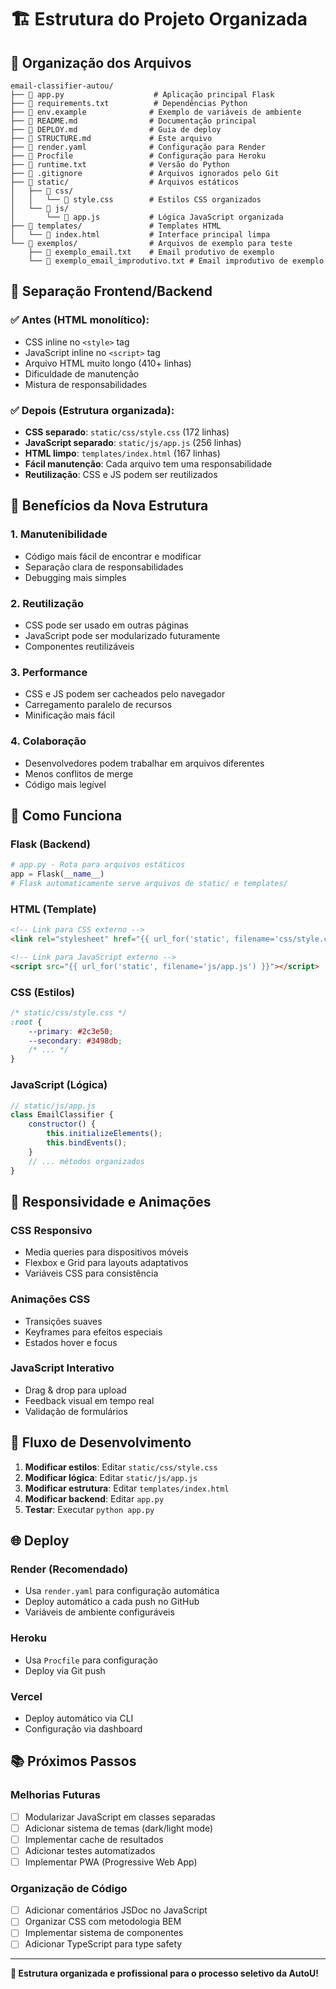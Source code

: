 # 🏗️ Estrutura do Projeto Organizada

## 📁 Organização dos Arquivos

```
email-classifier-autou/
├── 📄 app.py                    # Aplicação principal Flask
├── 📄 requirements.txt          # Dependências Python
├── 📄 env.example              # Exemplo de variáveis de ambiente
├── 📄 README.md                # Documentação principal
├── 📄 DEPLOY.md                # Guia de deploy
├── 📄 STRUCTURE.md             # Este arquivo
├── 📄 render.yaml              # Configuração para Render
├── 📄 Procfile                 # Configuração para Heroku
├── 📄 runtime.txt              # Versão do Python
├── 📄 .gitignore               # Arquivos ignorados pelo Git
├── 📁 static/                  # Arquivos estáticos
│   ├── 📁 css/
│   │   └── 📄 style.css        # Estilos CSS organizados
│   └── 📁 js/
│       └── 📄 app.js           # Lógica JavaScript organizada
├── 📁 templates/               # Templates HTML
│   └── 📄 index.html           # Interface principal limpa
└── 📁 exemplos/                # Arquivos de exemplo para teste
    ├── 📄 exemplo_email.txt    # Email produtivo de exemplo
    └── 📄 exemplo_email_improdutivo.txt # Email improdutivo de exemplo
```

## 🎨 Separação Frontend/Backend

### ✅ **Antes (HTML monolítico):**
- CSS inline no `<style>` tag
- JavaScript inline no `<script>` tag
- Arquivo HTML muito longo (410+ linhas)
- Dificuldade de manutenção
- Mistura de responsabilidades

### ✅ **Depois (Estrutura organizada):**
- **CSS separado**: `static/css/style.css` (172 linhas)
- **JavaScript separado**: `static/js/app.js` (256 linhas)
- **HTML limpo**: `templates/index.html` (167 linhas)
- **Fácil manutenção**: Cada arquivo tem uma responsabilidade
- **Reutilização**: CSS e JS podem ser reutilizados

## 🔧 Benefícios da Nova Estrutura

### 1. **Manutenibilidade**
- Código mais fácil de encontrar e modificar
- Separação clara de responsabilidades
- Debugging mais simples

### 2. **Reutilização**
- CSS pode ser usado em outras páginas
- JavaScript pode ser modularizado futuramente
- Componentes reutilizáveis

### 3. **Performance**
- CSS e JS podem ser cacheados pelo navegador
- Carregamento paralelo de recursos
- Minificação mais fácil

### 4. **Colaboração**
- Desenvolvedores podem trabalhar em arquivos diferentes
- Menos conflitos de merge
- Código mais legível

## 🚀 Como Funciona

### **Flask (Backend)**
```python
# app.py - Rota para arquivos estáticos
app = Flask(__name__)
# Flask automaticamente serve arquivos de static/ e templates/
```

### **HTML (Template)**
```html
<!-- Link para CSS externo -->
<link rel="stylesheet" href="{{ url_for('static', filename='css/style.css') }}">

<!-- Link para JavaScript externo -->
<script src="{{ url_for('static', filename='js/app.js') }}"></script>
```

### **CSS (Estilos)**
```css
/* static/css/style.css */
:root {
    --primary: #2c3e50;
    --secondary: #3498db;
    /* ... */
}
```

### **JavaScript (Lógica)**
```javascript
// static/js/app.js
class EmailClassifier {
    constructor() {
        this.initializeElements();
        this.bindEvents();
    }
    // ... métodos organizados
}
```

## 📱 Responsividade e Animações

### **CSS Responsivo**
- Media queries para dispositivos móveis
- Flexbox e Grid para layouts adaptativos
- Variáveis CSS para consistência

### **Animações CSS**
- Transições suaves
- Keyframes para efeitos especiais
- Estados hover e focus

### **JavaScript Interativo**
- Drag & drop para upload
- Feedback visual em tempo real
- Validação de formulários

## 🔄 Fluxo de Desenvolvimento

1. **Modificar estilos**: Editar `static/css/style.css`
2. **Modificar lógica**: Editar `static/js/app.js`
3. **Modificar estrutura**: Editar `templates/index.html`
4. **Modificar backend**: Editar `app.py`
5. **Testar**: Executar `python app.py`

## 🌐 Deploy

### **Render (Recomendado)**
- Usa `render.yaml` para configuração automática
- Deploy automático a cada push no GitHub
- Variáveis de ambiente configuráveis

### **Heroku**
- Usa `Procfile` para configuração
- Deploy via Git push

### **Vercel**
- Deploy automático via CLI
- Configuração via dashboard

## 📚 Próximos Passos

### **Melhorias Futuras**
- [ ] Modularizar JavaScript em classes separadas
- [ ] Adicionar sistema de temas (dark/light mode)
- [ ] Implementar cache de resultados
- [ ] Adicionar testes automatizados
- [ ] Implementar PWA (Progressive Web App)

### **Organização de Código**
- [ ] Adicionar comentários JSDoc no JavaScript
- [ ] Organizar CSS com metodologia BEM
- [ ] Implementar sistema de componentes
- [ ] Adicionar TypeScript para type safety

---

**🎉 Estrutura organizada e profissional para o processo seletivo da AutoU!**
